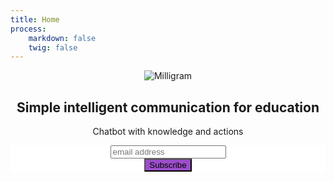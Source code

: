```yaml
---
title: Home
process:
    markdown: false
    twig: false
---
```


<header class="header" id="home">
	<section class="container">
		<img class="img" src="/user/themes/convospot/images/logo.svg" alt="Milligram" title="Milligram">
		<h1 class="title">Simple intelligent communication for education</h1>
		<p class="description">Chatbot with knowledge and actions<br></p>
		<!-- Begin MailChimp Signup Form -->
		<link href="//cdn-images.mailchimp.com/embedcode/horizontal-slim-10_7.css" rel="stylesheet" type="text/css">
		<style type="text/css">
			#mc_embed_signup{background:#fff; clear:left; font:14px Helvetica,Arial,sans-serif; width:100%;}
			/* Add your own MailChimp form style overrides in your site stylesheet or in this style block.
			We recommend moving this block and the preceding CSS link to the HEAD of your HTML file. */
		</style>
		<div id="mc_embed_signup">
			<form action="//convospot.us13.list-manage.com/subscribe/post?u=5d09472ed22fd10a4e82ebc98&amp;id=46c363364d" method="post" id="mc-embedded-subscribe-form" name="mc-embedded-subscribe-form" class="validate" target="_blank" novalidate>
				<div id="mc_embed_signup_scroll">
					<input type="email" value="" name="EMAIL" class="email" id="mce-EMAIL" placeholder="email address" required>
					<!-- real people should not fill this in and expect good things - do not remove this or risk form bot signups-->
					<div style="position: absolute; left: -5000px;" aria-hidden="true"><input type="text" name="b_5d09472ed22fd10a4e82ebc98_46c363364d" tabindex="-1" value=""></div>
					<div class="clear"><input type="submit" value="Subscribe" style="background-color:#9b4dca" name="subscribe" id="mc-embedded-subscribe" class="button"></div>
				</div>
			</form>
		</div>
		<!--End mc_embed_signup-->
	</section>
	
</header>